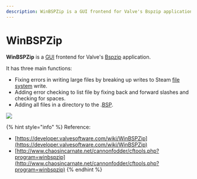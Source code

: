 ```yaml
---
description: WinBSPZip is a GUI frontend for Valve's Bspzip application.
---
```


# WinBSPZip

**WinBSPZip** is a [GUI](https://developer.valvesoftware.com/wiki/GUI) frontend for Valve's [Bspzip](bspzip.md) application.

It has three main functions:

* Fixing errors in writing large files by breaking up writes to Steam [file system](http://en.wikipedia.org/wiki/file\_system) write.
* Adding error checking to list file by fixing back and forward slashes and checking for spaces.
* Adding all files in a directory to the .[BSP](https://developer.valvesoftware.com/wiki/BSP).

![](../../../../../.gitbook/assets/winbspzipwindow.gif)

{% hint style="info" %}
Reference:

* [https://developer.valvesoftware.com/wiki/WinBSPZip](https://developer.valvesoftware.com/wiki/WinBSPZip)
* [http://www.chaosincarnate.net/cannonfodder/cftools.php?program=winbspzip](http://www.chaosincarnate.net/cannonfodder/cftools.php?program=winbspzip)
{% endhint %}
